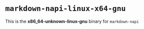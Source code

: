 # `markdown-napi-linux-x64-gnu`

This is the **x86_64-unknown-linux-gnu** binary for `markdown-napi`
